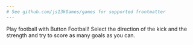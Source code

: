 ```yaml
---
# See github.com/js13kGames/games for supported frontmatter
---
```

Play football with Button Football! Select the direction of the kick and the strength and try to score as many goals as you can.